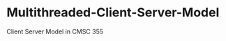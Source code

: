 Multithreaded-Client-Server-Model
=================================

Client Server Model in CMSC 355 
